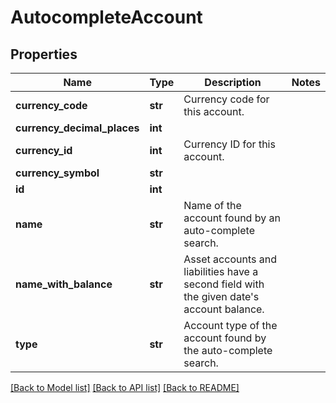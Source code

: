 # AutocompleteAccount

## Properties
Name | Type | Description | Notes
------------ | ------------- | ------------- | -------------
**currency_code** | **str** | Currency code for this account. | 
**currency_decimal_places** | **int** |  | 
**currency_id** | **int** | Currency ID for this account. | 
**currency_symbol** | **str** |  | 
**id** | **int** |  | 
**name** | **str** | Name of the account found by an auto-complete search. | 
**name_with_balance** | **str** | Asset accounts and liabilities have a second field with the given date&#39;s account balance. | 
**type** | **str** | Account type of the account found by the auto-complete search. | 

[[Back to Model list]](../README.md#documentation-for-models) [[Back to API list]](../README.md#documentation-for-api-endpoints) [[Back to README]](../README.md)



